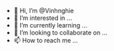 - 👋 Hi, I’m @Vinhnghie
- 👀 I’m interested in ...
- 🌱 I’m currently learning ...
- 💞️ I’m looking to collaborate on ...
- 📫 How to reach me ...

<!---
Vinhnghie/Vinhnghie is a ✨ special ✨ repository because its `README.md` (this file) appears on your GitHub profile.
You can click the Preview link to take a look at your changes.
--->
